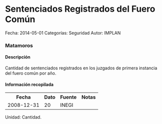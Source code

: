 Sentenciados Registrados del Fuero Común
=====

Fecha: 2014-05-01
Categorías: Seguridad
Autor: IMPLAN

### Matamoros

#### Descripción

Cantidad de sentenciados registrados en los juzgados de primera instancia del fuero común por año.

#### Información recopilada

<table class="table table-hover table-bordered">
  <tr><th>Fecha</th><th>Dato</th><th>Fuente</th><th>Notas</th></tr>
  <tr><td>2008-12-31</td><td>20</td><td>INEGI</td><td></td></tr>
</table>

Unidad: Cantidad.
